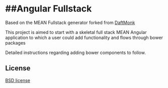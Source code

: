 ##Angular Fullstack
=================
Based on the MEAN Fullstack generator forked from [DaftMonk](https://github.com/DaftMonk/generator-angular-fullstack)

This project is aimed to start with a skeletal full stack MEAN Angular application to which a user could add functionality and flows through bower packages

Detailed instructions regarding adding bower components to follow. 


## License

[BSD license](http://opensource.org/licenses/bsd-license.php)